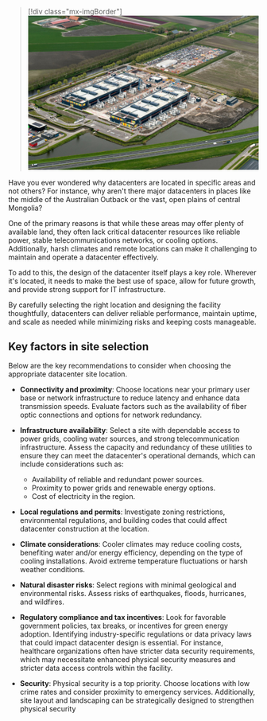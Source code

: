 >[!div class="mx-imgBorder"]
>[![Screenshot of a large-scale datacenter complex showcasing its strategic location with access to essential resources and infrastructure.](../media/aerial-view-of-datacenter-complex.jpg)](../media/aerial-view-of-datacenter-complex.jpg#lightbox)

Have you ever wondered why datacenters are located in specific areas and not others? For instance, why aren't there major datacenters in places like the middle of the Australian Outback or the vast, open plains of central Mongolia?

One of the primary reasons is that while these areas may offer plenty of available land, they often lack critical datacenter resources like reliable power, stable telecommunications networks, or cooling options. Additionally, harsh climates and remote locations can make it challenging to maintain and operate a datacenter effectively.

To add to this, the design of the datacenter itself plays a key role. Wherever it's located, it needs to make the best use of space, allow for future growth, and provide strong support for IT infrastructure.

By carefully selecting the right location and designing the facility thoughtfully, datacenters can deliver reliable performance, maintain uptime, and scale as needed while minimizing risks and keeping costs manageable.

## Key factors in site selection

Below are the key recommendations to consider when choosing the appropriate datacenter site location.  

- **Connectivity and proximity**: Choose locations near your primary user base or network infrastructure to reduce latency and enhance data transmission speeds. Evaluate factors such as the availability of fiber optic connections and options for network redundancy.  
- **Infrastructure availability**: Select a site with dependable access to power grids, cooling water sources, and strong telecommunication infrastructure. Assess the capacity and redundancy of these utilities to ensure they can meet the datacenter's operational demands, which can include considerations such as:
  - Availability of reliable and redundant power sources.  
  - Proximity to power grids and renewable energy options.  
  - Cost of electricity in the region.

- **Local regulations and permits**: Investigate zoning restrictions, environmental regulations, and building codes that could affect datacenter construction at the location.

- **Climate considerations**: Cooler climates may reduce cooling costs, benefiting water and/or energy efficiency, depending on the type of cooling installations. Avoid extreme temperature fluctuations or harsh weather conditions.  

- **Natural disaster risks**: Select regions with minimal geological and environmental risks. Assess risks of earthquakes, floods, hurricanes, and wildfires.  

- **Regulatory compliance and tax incentives**: Look for favorable government policies, tax breaks, or incentives for green energy adoption. Identifying industry-specific regulations or data privacy laws that could impact datacenter design is essential. For instance, healthcare organizations often have stricter data security requirements, which may necessitate enhanced physical security measures and stricter data access controls within the facility.  

- **Security**: Physical security is a top priority. Choose locations with low crime rates and consider proximity to emergency services. Additionally, site layout and landscaping can be strategically designed to strengthen physical security
